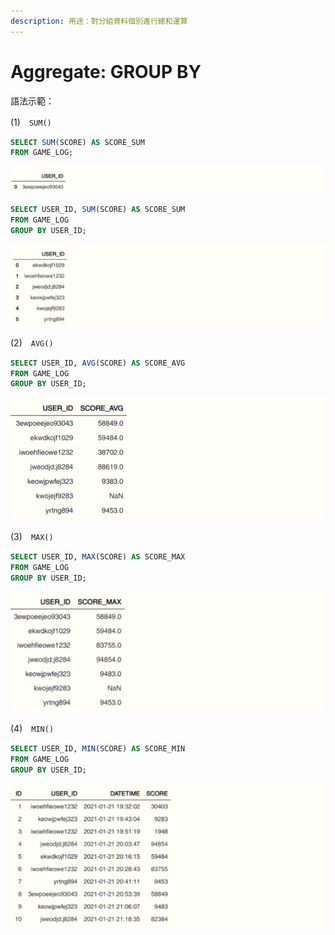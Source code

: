 ```yaml
---
description: 用途：對分組資料個別進行總和運算
---
```


# Aggregate: GROUP BY

語法示範：

\(1\)　`SUM()`

```sql
SELECT SUM(SCORE) AS SCORE_SUM
FROM GAME_LOG;
```

![](../.gitbook/assets/image%20%2831%29.png)

```sql
SELECT USER_ID, SUM(SCORE) AS SCORE_SUM
FROM GAME_LOG
GROUP BY USER_ID;
```

![](../.gitbook/assets/image%20%2833%29.png)



\(2\)　`AVG()`

```sql
SELECT USER_ID, AVG(SCORE) AS SCORE_AVG
FROM GAME_LOG
GROUP BY USER_ID;
```

![](../.gitbook/assets/image%20%285%29.png)



\(3\)　`MAX()`

```sql
SELECT USER_ID, MAX(SCORE) AS SCORE_MAX
FROM GAME_LOG
GROUP BY USER_ID;
```

![](../.gitbook/assets/image%20%2815%29.png)



\(4\)　`MIN()`

```sql
SELECT USER_ID, MIN(SCORE) AS SCORE_MIN
FROM GAME_LOG
GROUP BY USER_ID;
```

![](../.gitbook/assets/image%20%2821%29.png)



